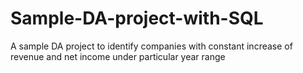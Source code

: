 # Sample-DA-project-with-SQL
A sample DA project to identify companies with constant increase of revenue and net income under particular year range
